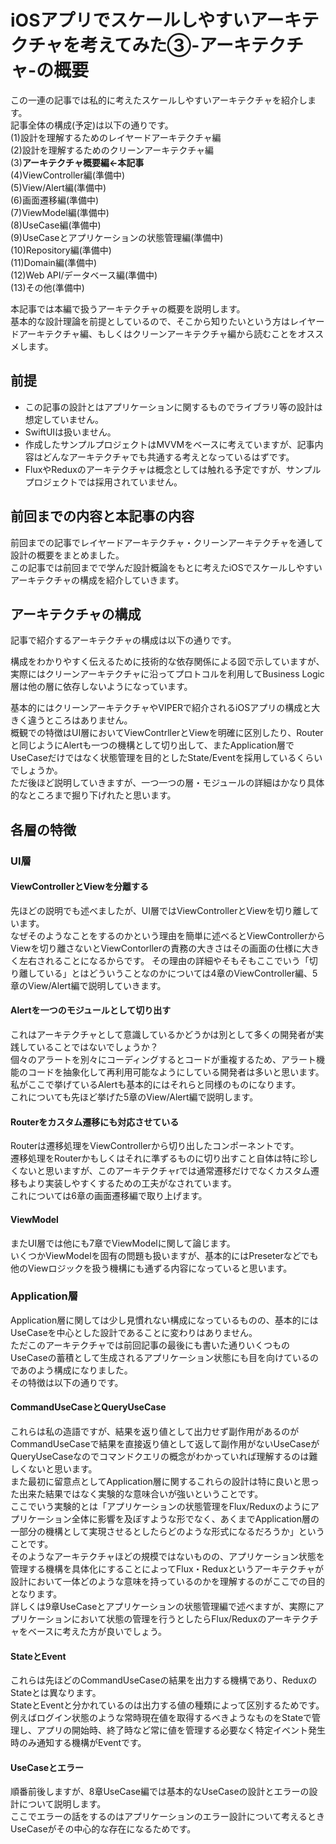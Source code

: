 
# iOSアプリでスケールしやすいアーキテクチャを考えてみた③-アーキテクチャ-の概要

この一連の記事では私的に考えたスケールしやすいアーキテクチャを紹介します。  
記事全体の構成(予定)は以下の通りです。  
(1)設計を理解するためのレイヤードアーキテクチャ編  
(2)設計を理解するためのクリーンアーキテクチャ編  
(3)**アーキテクチャ概要編←本記事**  
(4)ViewController編(準備中)  
(5)View/Alert編(準備中)  
(6)画面遷移編(準備中)  
(7)ViewModel編(準備中)  
(8)UseCase編(準備中)  
(9)UseCaseとアプリケーションの状態管理編(準備中)  
(10)Repository編(準備中)  
(11)Domain編(準備中)  
(12)Web API/データベース編(準備中)  
(13)その他(準備中)  

本記事では本編で扱うアーキテクチャの概要を説明します。  
基本的な設計理論を前提としているので、そこから知りたいという方はレイヤードアーキテクチャ編、もしくはクリーンアーキテクチャ編から読むことをオススメします。  

## 前提
- この記事の設計とはアプリケーションに関するものでライブラリ等の設計は想定していません。  
- SwiftUIは扱いません。  
- 作成したサンプルプロジェクトはMVVMをベースに考えていますが、記事内容はどんなアーキテクチャでも共通する考えとなっているはずです。  
- FluxやReduxのアーキテクチャは概念としては触れる予定ですが、サンプルプロジェクトでは採用されていません。  

## 前回までの内容と本記事の内容
前回までの記事でレイヤードアーキテクチャ・クリーンアーキテクチャを通して設計の概要をまとめました。    
この記事では前回までで学んだ設計概論をもとに考えたiOSでスケールしやすいアーキテクチャの構成を紹介していきます。  

## アーキテクチャの構成
記事で紹介するアーキテクチャの構成は以下の通りです。  

構成をわかりやすく伝えるために技術的な依存関係による図で示していますが、実際にはクリーンアーキテクチャに沿ってプロトコルを利用してBusiness Logic層は他の層に依存しないようになっています。

基本的にはクリーンアーキテクチャやVIPERで紹介されるiOSアプリの構成と大きく違うところはありません。  
概観での特徴はUI層においてViewContrllerとViewを明確に区別したり、Routerと同じようにAlertも一つの機構として切り出して、またApplication層でUseCaseだけではなく状態管理を目的としたState/Eventを採用しているくらいでしょうか。  
ただ後ほど説明していきますが、一つ一つの層・モジュールの詳細はかなり具体的なところまで掘り下げれたと思います。  

## 各層の特徴

### UI層

#### ViewControllerとViewを分離する
先ほどの説明でも述べましたが、UI層ではViewControllerとViewを切り離しています。  
なぜそのようなことをするのかという理由を簡単に述べるとViewControllerからViewを切り離さないとViewContorllerの責務の大きさはその画面の仕様に大きく左右されることになるからです。
その理由の詳細やそもそもここでいう「切り離している」とはどういうことなのかについては4章のViewController編、5章のView/Alert編で説明していきます。
#### Alertを一つのモジュールとして切り出す
これはアーキテクチャとして意識しているかどうかは別として多くの開発者が実践していることではないでしょうか？  
個々のアラートを別々にコーディングするとコードが重複するため、アラート機能のコードを抽象化して再利用可能なようにしている開発者は多いと思います。  
私がここで挙げているAlertも基本的にはそれらと同様のものになります。  
これについても先ほど挙げた5章のView/Alert編で説明します。

#### Routerをカスタム遷移にも対応させている
Routerは遷移処理をViewControllerから切り出したコンポーネントです。  
遷移処理をRouterかもしくはそれに準ずるものに切り出すこと自体は特に珍しくないと思いますが、このアーキテクチャrでは通常遷移だけでなくカスタム遷移もより実装しやすくするための工夫がなされています。  
これについては6章の画面遷移編で取り上げます。  

#### ViewModel
またUI層では他にも7章でViewModelに関して論じます。  
いくつかViewModelを固有の問題も扱いますが、基本的にはPreseterなどでも他のViewロジックを扱う機構にも通ずる内容になっていると思います。  

### Application層
Application層に関しては少し見慣れない構成になっているものの、基本的にはUseCaseを中心とした設計であることに変わりはありません。  
ただこのアーキテクチャでは前回記事の最後にも書いた通りいくつものUseCaseの蓄積として生成されるアプリケーション状態にも目を向けているのであのよう構成になりました。  
その特徴は以下の通りです。  
#### CommandUseCaseとQueryUseCase
これらは私の造語ですが、結果を返り値として出力せず副作用があるのがCommandUseCaseで結果を直接返り値として返して副作用がないUseCaseがQueryUseCaseなのでコマンドクエリの概念がわかっていれば理解するのは難しくないと思います。  
また最初に留意点としてApplication層に関するこれらの設計は特に良いと思った出来た結果ではなく実験的な意味合いが強いということです。  
ここでいう実験的とは「アプリケーションの状態管理をFlux/Reduxのようにアプリケーション全体に影響を及ぼすような形でなく、あくまでApplication層の一部分の機構として実現させるとしたらどのような形式になるだろうか」ということです。  
そのようなアーキテクチャほどの規模ではないものの、アプリケーション状態を管理する機構を具体化にすることによってFlux・Reduxというアーキテクチャが設計において一体どのような意味を持っているのかを理解するのがここでの目的となります。  
詳しくは9章UseCaseとアプリケーションの状態管理編で述べますが、実際にアプリケーションにおいて状態の管理を行うとしたらFlux/Reduxのアーキテクチャをベースに考えた方が良いでしょう。  

#### StateとEvent
これらは先ほどのCommandUseCaseの結果を出力する機構であり、ReduxのStateとは異なります。  
StateとEventと分かれているのは出力する値の種類によって区別するためです。  
例えばログイン状態のような常時現在値を取得するべきようなものをStateで管理し、アプリの開始時、終了時など常に値を管理する必要なく特定イベント発生時のみ通知する機構がEventです。  


#### UseCaseとエラー
順番前後しますが、8章UseCase編では基本的なUseCaseの設計とエラーの設計について説明します。  
ここでエラーの話をするのはアプリケーションのエラー設計について考えるときUseCaseがその中心的な存在になるためです。  





